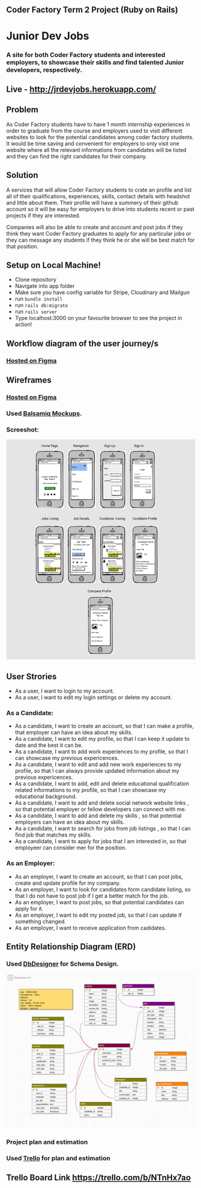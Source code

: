 ## Coder Factory Term 2 Project (Ruby on Rails)
# Junior Dev Jobs
### A site for both Coder Factory students and interested employers, to showcase their skills and find talented Junior developers, respectively.
## Live - http://jrdevjobs.herokuapp.com/

## Problem

As Coder Factory students have to have 1 month internship experiences in order to graduate from the course and employers used to visit different websites to look for the potential candidates among coder factory students. It would be time saving and convenient for employers to only visit one website where all the relevant informations from candidates will be listed and they can find the right candidates for their company.

## Solution

A services that will allow Coder Factory students to crate an profile and list all of their qualifications, experiences, skills, contact details with headshot and little about them. Their profile will have a summery of their github account so it will be easy for employers to drive into students recent or past projects if they are interested.

Companies will also be able to create and account and post jobs if they think they want Coder Factory graduates to apply for any particular jobs or they can message any students if they think he or she will be best match for that position.

## Setup on Local Machine!

* Clone repository
* Navigate into app folder
* Make sure you have config variable for Stripe, Cloudinary and Mailgun
* run ```bundle install```
* run ```rails db:migrate```
* run ```rails server```
* Type localhost:3000 on your favourite browser to see the project in action!

## Workflow diagram of the user journey/s

### [Hosted on Figma](https://www.figma.com/file/ITvhnOhJkzG3xJcFedHzBERt/user-stories)

## Wireframes

### [Hosted on Figma](https://www.figma.com/file/gBwzE8HMUwDQ2DsI6itn4CE1/wireframes)

### Used [Balsamiq Mockups](https://balsamiq.com/products/mockups/).

### Screeshot:

![Job](/wireframes/wireframes.png "Job")

## User Strories
* As a user, I want to login to my account.
* As a user, I want to edit my login settings or delete my account.

### As a Candidate:

* As a candidate, I want to create an account, so that I can make a profile, that employer can have an idea about my skills.
* As a candidate, I want to edit my profile, so that I can keep it update to date and the best it can be.
* As a candidate, I want to add work experiences to my profile, so that I can showcase my previous expericences.
* As a candidate, I want to edit and add new work experiences to my profile, so that I can always provide updated information about my previous expericences.
* As a candidate, I want to add, edit and delete educational qualification related informations to my profile, so that I can showcase my educational background.
* As a candidate, I want to add and delete social network website links , so that potential employer or fellow developers can connect with me.
* As a candidate, I want to add and delete my skills , so that potential employers can have an idea about my skills.
* As a candidate, I want to search for jobs from job listings , so that I can find job that matches my skills.
* As a candidate, I want to apply for jobs that I am interested in, so that employeer can consider mer for the position.

### As an Employer:

* As an employer, I want to create an account, so that I can post jobs, create and update profile for my company.
* As an employer, I want to look for candidates form candidate listing, so that I do not have to post job if I get a better match for the job.
* As an employer, I want to post jobs, so that potential candidates can apply for it.
* As an employer, I want to edit my posted job, so that I can update if something changed.
* As an employer, I want to receive application from cadidates.

## Entity Relationship Diagram (ERD)

### Used [DbDesigner](https://dbdesigner.net/) for Schema Design.

![Schema](/wireframes/schema.png "Schema")

### Project plan and estimation

### Used [Trello](https://trello.com/b/NTnHx7ao) for plan and estimation

## Trello Board Link https://trello.com/b/NTnHx7ao
